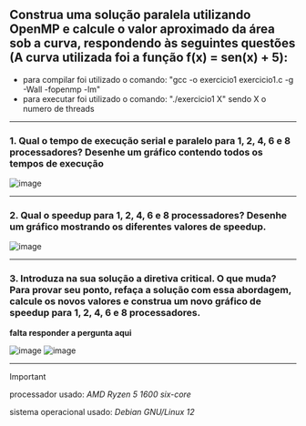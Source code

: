  
## Construa uma solução paralela utilizando OpenMP e calcule o valor aproximado da área sob a curva,  respondendo às seguintes questões (A curva utilizada foi a função f(x) = sen(x) + 5):

+ para compilar foi utilizado o comando: "gcc -o exercicio1 exercicio1.c -g -Wall -fopenmp -lm"
+ para executar foi utilizado o comando: "./exercicio1 X" sendo X o numero de threads
---
### 1. Qual o tempo de execução serial e paralelo para 1, 2, 4, 6 e 8 processadores? Desenhe um gráfico contendo todos os tempos de execução
![image](https://github.com/Victor-Vaglieri/paralela/assets/127432508/188f4c49-d751-4842-a718-7fc1499d9121)

---
### 2. Qual o speedup para 1, 2, 4, 6 e 8 processadores? Desenhe um gráfico mostrando os diferentes valores de speedup.
![image](https://github.com/Victor-Vaglieri/paralela/assets/127432508/26c437be-2e19-4ff4-be63-437be9b2bf3b)

---
### 3. Introduza na sua solução a diretiva critical. O que muda? Para provar seu ponto, refaça a solução com essa abordagem, calcule os novos valores e construa um novo gráfico de speedup para 1, 2, 4, 6 e 8 processadores.

**falta responder a pergunta aqui**

![image](https://github.com/Victor-Vaglieri/paralela/assets/127432508/3216994e-bb0f-47c6-9eea-2a3b337db59f)
![image](https://github.com/Victor-Vaglieri/paralela/assets/127432508/ce22a894-c7a6-43e2-b148-8b898bf525b2)

---
> [!IMPORTANT]
> processador usado: *AMD Ryzen 5 1600 six-core*
> 
> sistema operacional usado: *Debian GNU/Linux 12*
